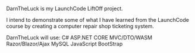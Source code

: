 DarnTheLuck is my LaunchCode LiftOff project.

I intend to demonstrate some of what I have learned from the LaunchCode course by creating a computer repair shop ticketing system.

DarnTheLuck will use:
C#
ASP.NET CORE
MVC/DTO/WASM
Razor/Blazor/Ajax
MySQL
JavaScript
BootStrap
